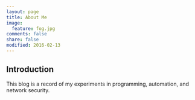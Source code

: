 ```yaml
---
layout: page
title: About Me
image:
  feature: fog.jpg
comments: false
share: false
modified: 2016-02-13
---
```


## Introduction

This blog is a record of my experiments in programming, automation, and network security.

